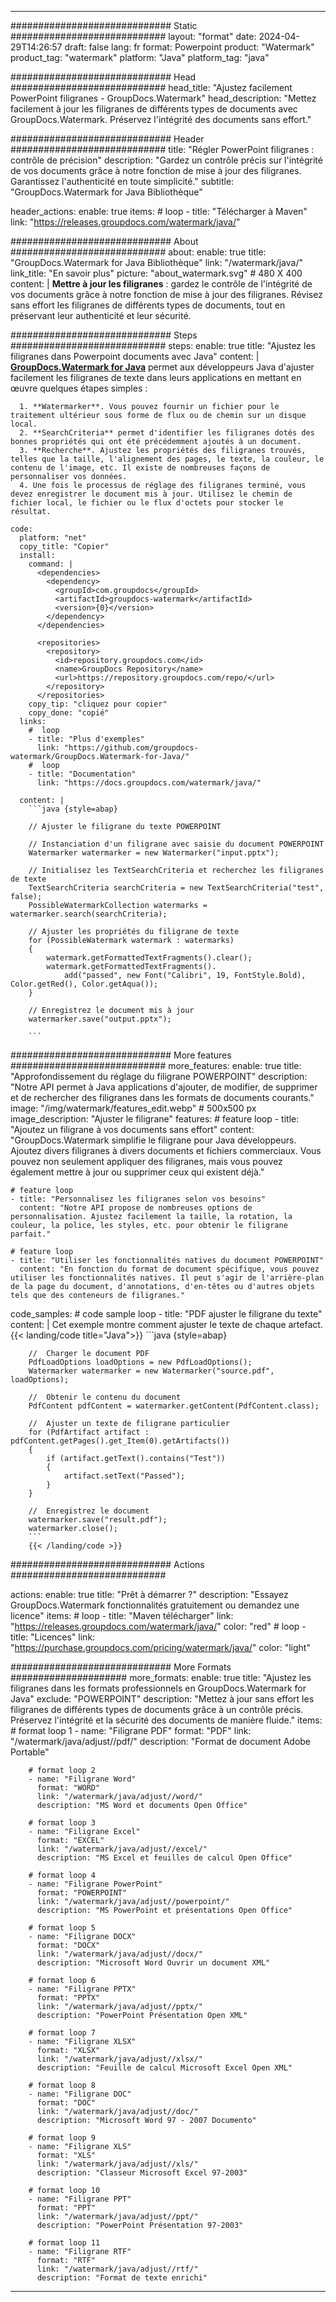 
---
############################# Static ############################
layout: "format"
date:  2024-04-29T14:26:57
draft: false
lang: fr
format: Powerpoint
product: "Watermark"
product_tag: "watermark"
platform: "Java"
platform_tag: "java"

############################# Head ############################
head_title: "Ajustez facilement PowerPoint filigranes - GroupDocs.Watermark"
head_description: "Mettez facilement à jour les filigranes de différents types de documents avec GroupDocs.Watermark. Préservez l'intégrité des documents sans effort."

############################# Header ############################
title: "Régler PowerPoint filigranes : contrôle de précision" 
description: "Gardez un contrôle précis sur l'intégrité de vos documents grâce à notre fonction de mise à jour des filigranes. Garantissez l'authenticité en toute simplicité."
subtitle: "GroupDocs.Watermark for Java Bibliothèque" 

header_actions:
  enable: true
  items:
    #  loop
    - title: "Télécharger à Maven"
      link: "https://releases.groupdocs.com/watermark/java/"
      
############################# About ############################
about:
    enable: true
    title: "GroupDocs.Watermark for Java Bibliothèque"
    link: "/watermark/java/"
    link_title: "En savoir plus"
    picture: "about_watermark.svg" # 480 X 400
    content: |
       **Mettre à jour les filigranes** : gardez le contrôle de l'intégrité de vos documents grâce à notre fonction de mise à jour des filigranes. Révisez sans effort les filigranes de différents types de documents, tout en préservant leur authenticité et leur sécurité.

############################# Steps ############################
steps:
    enable: true
    title: "Ajustez les filigranes dans Powerpoint documents avec Java"
    content: |
      **[GroupDocs.Watermark for Java](https://products.groupdocs.com/watermark/java/)** permet aux développeurs Java d'ajuster facilement les filigranes de texte dans leurs applications en mettant en œuvre quelques étapes simples :
      
      1. **Watermarker**. Vous pouvez fournir un fichier pour le traitement ultérieur sous forme de flux ou de chemin sur un disque local.
      2. **SearchCriteria** permet d'identifier les filigranes dotés des bonnes propriétés qui ont été précédemment ajoutés à un document.
      3. **Recherche**. Ajustez les propriétés des filigranes trouvés, telles que la taille, l'alignement des pages, le texte, la couleur, le contenu de l'image, etc. Il existe de nombreuses façons de personnaliser vos données.
      4. Une fois le processus de réglage des filigranes terminé, vous devez enregistrer le document mis à jour. Utilisez le chemin de fichier local, le fichier ou le flux d'octets pour stocker le résultat.
   
    code:
      platform: "net"
      copy_title: "Copier"
      install:
        command: |
          <dependencies>
            <dependency>
              <groupId>com.groupdocs</groupId>
              <artifactId>groupdocs-watermark</artifactId>
              <version>{0}</version>
            </dependency>
          </dependencies>

          <repositories>
            <repository>
              <id>repository.groupdocs.com</id>
              <name>GroupDocs Repository</name>
              <url>https://repository.groupdocs.com/repo/</url>
            </repository>
          </repositories>
        copy_tip: "cliquez pour copier"
        copy_done: "copié"
      links:
        #  loop
        - title: "Plus d'exemples"
          link: "https://github.com/groupdocs-watermark/GroupDocs.Watermark-for-Java/"
        #  loop
        - title: "Documentation"
          link: "https://docs.groupdocs.com/watermark/java/"
          
      content: |
        ```java {style=abap}

        // Ajuster le filigrane du texte POWERPOINT

        // Instanciation d'un filigrane avec saisie du document POWERPOINT
        Watermarker watermarker = new Watermarker("input.pptx");

        // Initialisez les TextSearchCriteria et recherchez les filigranes de texte
        TextSearchCriteria searchCriteria = new TextSearchCriteria("test", false);
        PossibleWatermarkCollection watermarks = watermarker.search(searchCriteria);
        
        // Ajuster les propriétés du filigrane de texte
        for (PossibleWatermark watermark : watermarks)
        {
            watermark.getFormattedTextFragments().clear();
            watermark.getFormattedTextFragments().
                add("passed", new Font("Calibri", 19, FontStyle.Bold), Color.getRed(), Color.getAqua());
        }

        // Enregistrez le document mis à jour
        watermarker.save("output.pptx");
        
        ```            
        
############################# More features ############################
more_features:
  enable: true
  title: "Approfondissement du réglage du filigrane POWERPOINT"
  description: "Notre API permet à Java applications d'ajouter, de modifier, de supprimer et de rechercher des filigranes dans les formats de documents courants."
  image: "/img/watermark/features_edit.webp" # 500x500 px
  image_description: "Ajuster le filigrane"
  features:
    # feature loop
    - title: "Ajoutez un filigrane à vos documents sans effort"
      content: "GroupDocs.Watermark simplifie le filigrane pour Java développeurs. Ajoutez divers filigranes à divers documents et fichiers commerciaux. Vous pouvez non seulement appliquer des filigranes, mais vous pouvez également mettre à jour ou supprimer ceux qui existent déjà."

    # feature loop
    - title: "Personnalisez les filigranes selon vos besoins"
      content: "Notre API propose de nombreuses options de personnalisation. Ajustez facilement la taille, la rotation, la couleur, la police, les styles, etc. pour obtenir le filigrane parfait."

    # feature loop
    - title: "Utiliser les fonctionnalités natives du document POWERPOINT"
      content: "En fonction du format de document spécifique, vous pouvez utiliser les fonctionnalités natives. Il peut s'agir de l'arrière-plan de la page du document, d'annotations, d'en-têtes ou d'autres objets tels que des conteneurs de filigranes."
      
  code_samples:
    # code sample loop
    - title: "PDF ajuster le filigrane du texte"
      content: |
        Cet exemple montre comment ajuster le texte de chaque artefact.
        {{< landing/code title="Java">}}
        ```java {style=abap}
        
        //  Charger le document PDF
        PdfLoadOptions loadOptions = new PdfLoadOptions();
        Watermarker watermarker = new Watermarker("source.pdf", loadOptions);

        //  Obtenir le contenu du document
        PdfContent pdfContent = watermarker.getContent(PdfContent.class);

        //  Ajuster un texte de filigrane particulier
        for (PdfArtifact artifact : pdfContent.getPages().get_Item(0).getArtifacts())
        {
            if (artifact.getText().contains("Test"))
            {
                artifact.setText("Passed");
            }
        }

        //  Enregistrez le document
        watermarker.save("result.pdf");
        watermarker.close();
        ```
        {{< /landing/code >}}


############################# Actions ############################

actions:
  enable: true
  title: "Prêt à démarrer ?"
  description: "Essayez GroupDocs.Watermark fonctionnalités gratuitement ou demandez une licence"
  items:
    #  loop
    - title: "Maven télécharger"
      link: "https://releases.groupdocs.com/watermark/java/"
      color: "red"
        #  loop
    - title: "Licences"
      link: "https://purchase.groupdocs.com/pricing/watermark/java/"
      color: "light"


############################# More Formats #####################
more_formats:
    enable: true
    title: "Ajustez les filigranes dans les formats professionnels en GroupDocs.Watermark for Java"
    exclude: "POWERPOINT"
    description: "Mettez à jour sans effort les filigranes de différents types de documents grâce à un contrôle précis. Préservez l'intégrité et la sécurité des documents de manière fluide."
    items: 
        # format loop 1
        - name: "Filigrane PDF"
          format: "PDF"
          link: "/watermark/java/adjust//pdf/"
          description: "Format de document Adobe Portable"

        # format loop 2
        - name: "Filigrane Word"
          format: "WORD"
          link: "/watermark/java/adjust//word/"
          description: "MS Word et documents Open Office"
          
        # format loop 3
        - name: "Filigrane Excel"
          format: "EXCEL"
          link: "/watermark/java/adjust//excel/"
          description: "MS Excel et feuilles de calcul Open Office"

        # format loop 4
        - name: "Filigrane PowerPoint"
          format: "POWERPOINT"
          link: "/watermark/java/adjust//powerpoint/"
          description: "MS PowerPoint et présentations Open Office"

        # format loop 5
        - name: "Filigrane DOCX"
          format: "DOCX"
          link: "/watermark/java/adjust//docx/"
          description: "Microsoft Word Ouvrir un document XML"
          
        # format loop 6
        - name: "Filigrane PPTX"
          format: "PPTX"
          link: "/watermark/java/adjust//pptx/"
          description: "PowerPoint Présentation Open XML"
          
        # format loop 7
        - name: "Filigrane XLSX"
          format: "XLSX"
          link: "/watermark/java/adjust//xlsx/"
          description: "Feuille de calcul Microsoft Excel Open XML"

        # format loop 8
        - name: "Filigrane DOC"
          format: "DOC"
          link: "/watermark/java/adjust//doc/"
          description: "Microsoft Word 97 - 2007 Documento"

        # format loop 9
        - name: "Filigrane XLS"
          format: "XLS"
          link: "/watermark/java/adjust//xls/"
          description: "Classeur Microsoft Excel 97-2003"

        # format loop 10
        - name: "Filigrane PPT"
          format: "PPT"
          link: "/watermark/java/adjust//ppt/"
          description: "PowerPoint Présentation 97-2003"

        # format loop 11
        - name: "Filigrane RTF"
          format: "RTF"
          link: "/watermark/java/adjust//rtf/"
          description: "Format de texte enrichi"

---